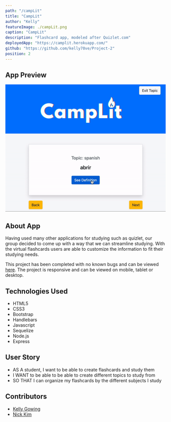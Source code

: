 ```yaml
---
path: "/campLit"
title: "CampLit"
author: "Kelly"
featureImage: ./campLit.png
caption: "CampLit"
description: "Flashcard app, modeled after Quizlet.com"
deployedApp: "https://camplit.herokuapp.com/"
github: "https://github.com/kelly70ve/Project-2"
position: 2
---
```


## App Preview 


![CampLit Preview](./campLit.gif)


## About App

Having used many other applications for studying such as quizlet, our group decided to come up with a way that we can streamline studying. With the virtual flashcards users are able to customize the information to fit their studying needs.

This project has been completed with no known bugs and can be viewed <a href="https://camplit.herokuapp.com/" target="_blank">here</a>. The project is responsive and can be viewed on mobile, tablet or desktop.



## Technologies Used 

- HTML5
- CSS3 
- Bootstrap
- Handlebars
- Javascript
- Sequelize
- Node.js
- Express



## User Story

- AS A student, I want to be able to create flashcards and study them
- I WANT to be able to be able to create different topics to study from
- SO THAT I can organize my flashcards by the different subjects I study

## Contributors
- <a href="https://kelly70ve.github.io/" target="_blank">Kelly Gowing</a>
- <a href="https://github.com/nbkim89" target="_blank">Nick Kim</a>


